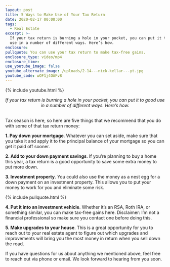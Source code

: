 ```yaml
---
layout: post
title: 5 Ways to Make Use of Your Tax Return
date: 2020-02-17 00:00:00
tags:
  - Real Estate
excerpt: >-
  If your tax return is burning a hole in your pocket, you can put it to good
  use in a number of different ways. Here’s how.
enclosure:
pullquote: You can use your tax return to make tax-free gains.
enclosure_type: video/mp4
enclosure_time:
use_youtube_image: false
youtube_alternate_image: /uploads/2-14---nick-kellar---yt.jpg
youtube_code: wOF1j4OAFv8
---
```


{% include youtube.html %}

<center><em>If your tax return is burning a hole in your pocket, you can put it to good use in a number of different ways. Here’s how.</em></center>

<br>Tax season is here, so here are five things that we recommend that you do with some of that tax return money:

**1\. Pay down your mortgage**. Whatever you can set aside, make sure that you take it and apply it to the principal balance of your mortgage so you can get it paid off sooner.

**2\. Add to your down payment savings**. If you’re planning to buy a home this year, a tax return is a good opportunity to save some extra money to put more down.

**3\. Investment property**. You could also use the money as a nest egg for a down payment on an investment property. This allows you to put your money to work for you and eliminate some risk.

{% include pullquote.html %}

**4\. Put it into an investment vehicle**. Whether it’s an RSA, Roth IRA, or something similar, you can make tax-free gains here. Disclaimer: I’m not a financial professional so make sure you contact one before doing this.

**5\. Make upgrades to your house**. This is a great opportunity for you to reach out to your real estate agent to figure out which upgrades and improvements will bring you the most money in return when you sell down the road.

If you have questions for us about anything we mentioned above, feel free to reach out via phone or email. We look forward to hearing from you soon.
